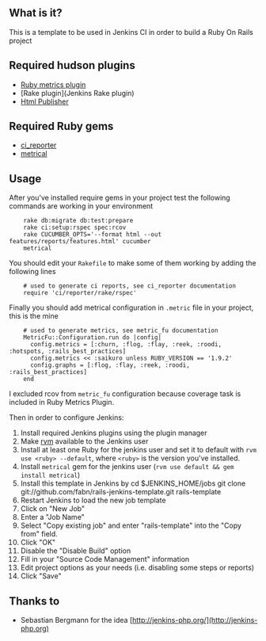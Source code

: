 ## What is it?
This is a template to be used in Jenkins CI in order to build a Ruby On Rails project

## Required hudson plugins
* [Ruby metrics plugin](http://wiki.jenkins-ci.org/display/JENKINS/Ruby+Metrics+Plugin)
* [Rake plugin](Jenkins Rake plugin)
* [Html Publisher](http://wiki.hudson-ci.org/display/HUDSON/HTML+Publisher+Plugin)

## Required Ruby gems
* [ci\_reporter](https://github.com/nicksieger/ci_reporter)
* [metrical](https://github.com/iain/metrical)

## Usage

After you've installed require gems in your project test the following commands are working in your environment

		rake db:migrate db:test:prepare
		rake ci:setup:rspec spec:rcov
		rake CUCUMBER_OPTS='--format html --out features/reports/features.html' cucumber
		metrical
		
You should edit your `Rakefile` to make some of them working by adding the following lines

		# used to generate ci reports, see ci_reporter documentation
		require 'ci/reporter/rake/rspec'

Finally you should add metrical configuration in `.metric` file in your project, this is the mine

		# used to generate metrics, see metric_fu documentation
		MetricFu::Configuration.run do |config|
		  config.metrics = [:churn, :flog, :flay, :reek, :roodi, :hotspots, :rails_best_practices]
		  config.metrics << :saikuro unless RUBY_VERSION == '1.9.2'
		  config.graphs = [:flog, :flay, :reek, :roodi, :rails_best_practices]
		end

I excluded rcov from `metric_fu` configuration because coverage task is included in Ruby Metrics Plugin.

Then in order to configure Jenkins:

1. Install required Jenkins plugins using the plugin manager
2. Make [rvm](https://rvm.beginrescueend.com/) available to the Jenkins user
3. Install at least one Ruby for the jenkins user and set it to default with `rvm use <ruby> --default`, where `<ruby>` is the version you've installed.
3. Install `metrical` gem for the jenkins user (`rvm use default && gem install metrical`)
2. Install this template in Jenkins by
		cd $JENKINS_HOME/jobs
		git clone git://github.com/fabn/rails-jenkins-template.git rails-template		
3. Restart Jenkins to load the new job template
3. Click on "New Job"
4. Enter a "Job Name"
5. Select "Copy existing job" and enter "rails-template" into the "Copy from" field.
6. Click "OK"
7. Disable the "Disable Build" option
8. Fill in your "Source Code Management" information
9. Edit project options as your needs (i.e. disabling some steps or reports)
9. Click "Save"

## Thanks to

* Sebastian Bergmann for the idea [http://jenkins-php.org/](http://jenkins-php.org)